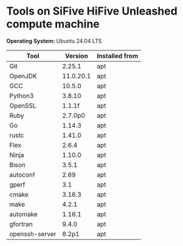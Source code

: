 # Tools on SiFive HiFive Unleashed compute machine

**Operating System:** Ubuntu 24.04 LTS

| Tool | Version | Installed from |
| ---- | ------- | -------------- |
| Git | 2.25.1 | apt |
| OpenJDK | 11.0.20.1 | apt |
| GCC | 10.5.0 | apt |
| Python3 | 3.8.10 | apt |
| OpenSSL | 1.1.1f | apt |
| Ruby | 2.7.0p0 | apt |
| Go | 1.14.3 | apt |
| rustc | 1.41.0 | apt |
| Flex | 2.6.4 | apt |
| Ninja | 1.10.0 | apt |
| Bison | 3.5.1 | apt |
| autoconf | 2.69 | apt |
| gperf | 3.1 | apt |
| cmake | 3.16.3 | apt |
| make | 4.2.1 | apt |
| automake | 1.16.1 | apt |
| gfortran | 9.4.0 | apt |
| openssh-server | 8.2p1 | apt |
